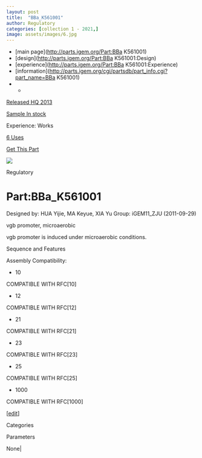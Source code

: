 ```yaml
---
layout: post
title:  "BBa_K561001"
author: Regulatory
categories: [collection 1 - 2021,] 
image: assets/images/6.jpg
---
```



  * [main page](http://parts.igem.org/Part:BBa K561001)
  * [design](http://parts.igem.org/Part:BBa K561001:Design)
  * [experience](http://parts.igem.org/Part:BBa K561001:Experience)
  * [information](http://parts.igem.org/cgi/partsdb/part_info.cgi?part_name=BBa K561001)
  *   * 

[Released HQ 2013](http://parts.igem.org/Help:Part_Status_Box)

[Sample In stock](http://parts.igem.org/Help:Part_Status_Box)

Experience: Works

[6 Uses](http://parts.igem.org/partsdb/uses.cgi?part=BBa_K561001)

[ Get This Part](http://parts.igem.org/partsdb/get_part.cgi?part=BBa_K561001)

![](http://parts.igem.org/images/partbypart/icon_regulatory.png)

Regulatory

# Part:BBa_K561001

Designed by: HUA Yijie, MA Keyue, XIA Yu   Group: iGEM11_ZJU   (2011-09-29)

  
vgb promoter, microaerobic

vgb promoter is induced under microaerobic conditions.

Sequence and Features

  

Assembly Compatibility:

  * 10

COMPATIBLE WITH RFC[10]

  * 12

COMPATIBLE WITH RFC[12]

  * 21

COMPATIBLE WITH RFC[21]

  * 23

COMPATIBLE WITH RFC[23]

  * 25

COMPATIBLE WITH RFC[25]

  * 1000

COMPATIBLE WITH RFC[1000]

  

[[edit](http://parts.igem.org/partsdb/part_info.cgi?part_name=BBa_K561001)]

Categories

Parameters

None|

